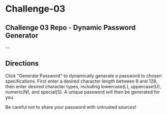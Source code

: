 # Challenge-03
## Challenge 03 Repo - Dynamic Password Generator

--

## Directions
Click "Generate Password" to dynamically generate a password to chosen specifications.  First enter a desired character length between 8 and 128, then enter desired character types, including lowercase(L), uppercase(U), numeric(N), and special(S).  A unique password will then be generated for you

Be careful not to share your password with untrusted sources!
